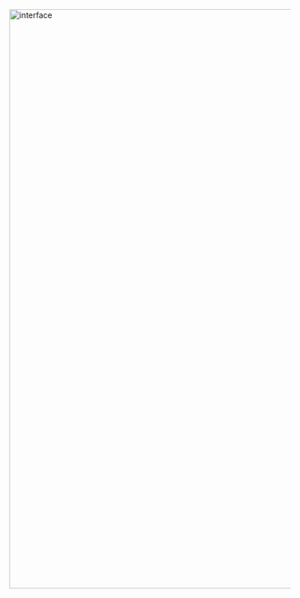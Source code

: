 <img width="1037" alt="interface" src="https://user-images.githubusercontent.com/47697063/227019679-ca5ca62b-7c96-44b8-89ec-299a3381417f.png">
